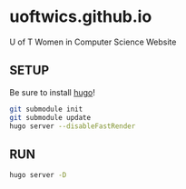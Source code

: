 # uoftwics.github.io

U of T Women in Computer Science Website

## SETUP

Be sure to install [hugo](https://gohugo.io/)!

```bash
git submodule init
git submodule update
hugo server --disableFastRender
```

## RUN
```bash
hugo server -D
```
